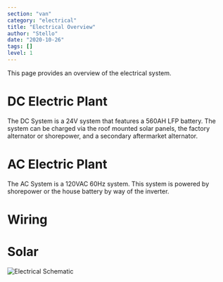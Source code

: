 ```yaml
---
section: "van"
category: "electrical"
title: "Electrical Overview"
author: "Stello"
date: "2020-10-26"
tags: []
level: 1
---
```

This page provides an overview of the electrical system.

# DC Electric Plant
The DC System is a 24V system that features a 560AH LFP battery.  The system can be charged via the roof mounted solar panels, the factory alternator or shorepower, and a secondary aftermarket alternator.

# AC Electric Plant
The AC System is a 120VAC 60Hz system.  This system is powered by shorepower or the house battery by way of the inverter.

# Wiring
# Solar


![Electrical Schematic]()



